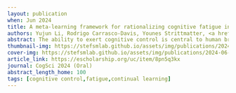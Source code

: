 ```yaml
---
layout: publication
when: Jun 2024
title: A meta-learning framework for rationalizing cognitive fatigue in neural systems
authors: Yujun Li, Rodrigo Carrasco-Davis, Younes Strittmatter, <a href="https://stefsmlab.github.io/people/stefanosaraomannelli/"><u>Stefano Sarao Mannelli</u></a>, Sebastian Musslick
abstract: The ability to exert cognitive control is central to human brain function, facilitating goal-directed task performance. However, humans exhibit limitations in the duration over which they can exert cognitive control -a phenomenon referred to as cognitive fatigue. This study explores a computational rationale for cognitive fatigue in continual learning scenarios&colon; cognitive fatigue serves to limit the extended performance of one task to avoid the forgetting of previously learned tasks. Our study employs a meta-learning framework, wherein cognitive control is optimally allocated to balance immediate task performance with forgetting of other tasks. We demonstrate that this model replicates common patterns of cognitive fatigue, such as performance degradation over time and sensitivity to reward. Furthermore, we discuss novel predictions, including variations in cognitive fatigue based on task representation overlap. This approach offers a novel perspective on the computational role of cognitive fatigue in neural systems.
thumbnail-img: https://stefsmlab.github.io/assets/img/publications/2024-06-01-Cognitive-fatigue-thumbnail.png
cover-img: https://stefsmlab.github.io/assets/img/publications/2024-06-01-Cognitive-fatigue-cover.png
article_link: https://escholarship.org/uc/item/8pn5q3kx
journal: CogSci 2024 (Oral)
abstract_length_home: 100
tags: [cognitive control,fatigue,continual learning]
---
```

